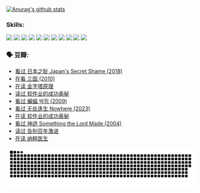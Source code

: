 
[![Anurag's github stats](https://github-readme-stats.vercel.app/api?username=w940853815)](https://github.com/anuraghazra/github-readme-stats)

### Skills:

<code><img height="32" src="https://cdn.jsdelivr.net/npm/simple-icons@v5/icons/python.svg"></code>
<code><img height="32" src="https://cdn.jsdelivr.net/npm/simple-icons@v5/icons/javascript.svg"></code>
<code><img height="32" src="https://cdn.jsdelivr.net/npm/simple-icons@v5/icons/django.svg"></code>
<code><img height="32" src="https://cdn.jsdelivr.net/npm/simple-icons@v5/icons/flask.svg"></code>
<code><img height="32" src="https://cdn.jsdelivr.net/npm/simple-icons@v5/icons/vuetify.svg"></code>
<code><img height="32" src="https://cdn.jsdelivr.net/npm/simple-icons@v5/icons/git.svg"></code>
<code><img height="32" src="https://cdn.jsdelivr.net/npm/simple-icons@v5/icons/docker.svg"></code>
<code><img height="32" src="https://cdn.jsdelivr.net/npm/simple-icons@v5/icons/postgresql.svg"></code>
<code><img height="32" src="https://cdn.jsdelivr.net/npm/simple-icons@v5/icons/elasticsearch.svg"></code>
<code><img height="32" src="https://cdn.jsdelivr.net/npm/simple-icons@v5/icons/macos.svg"></code>
<code><img height="32" src="https://cdn.jsdelivr.net/npm/simple-icons@v5/icons/linux.svg"></code>

### 🗣 豆瓣:

<!-- DOUBAN-ACTIVITIES:START -->
- [看过 日本之耻 Japan's Secret Shame‎ (2018)](https://www.douban.com/people/136069238/status/4431579101/?_i=00497080)
- [在看 三国‎ (2010)](https://www.douban.com/people/136069238/status/4430559482/?_i=00497080)
- [在读 金字塔原理](https://www.douban.com/people/136069238/status/4424812753/?_i=00497080)
- [读过 软件业的成功奥秘](https://www.douban.com/people/136069238/status/4424809958/?_i=00497080)
- [看过 蝙蝠 박쥐‎ (2009)](https://www.douban.com/people/136069238/status/4422787315/?_i=00497080)
- [看过 无处逢生 Nowhere‎ (2023)](https://www.douban.com/people/136069238/status/4416454713/?_i=00497080)
- [在读 软件业的成功奥秘](https://www.douban.com/people/136069238/status/4414815312/?_i=00497080)
- [看过 神迹 Something the Lord Made‎ (2004)](https://www.douban.com/people/136069238/status/4409691983/?_i=00497080)
- [读过 告别百年激进](https://www.douban.com/people/136069238/status/4406414036/?_i=00497080)
- [在读 纳粹医生](https://www.douban.com/people/136069238/status/4406413750/?_i=00497080)
<!-- DOUBAN-ACTIVITIES:END -->


![Snake animation](https://raw.githubusercontent.com/w940853815/w940853815/output/github-contribution-grid-snake.svg)

<!--
**w940853815/w940853815** is a ✨ _special_ ✨ repository because its `README.md` (this file) appears on your GitHub profile.

Here are some ideas to get you started:

- 🔭 I’m currently working on ...
- 🌱 I’m currently learning ...
- 👯 I’m looking to collaborate on ...
- 🤔 I’m looking for help with ...
- 💬 Ask me about ...
- 📫 How to reach me: ...
- 😄 Pronouns: ...
- ⚡ Fun fact: ...
-->
